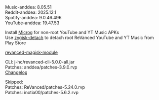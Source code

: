 Music-anddea: 8.05.51  
Reddit-anddea: 2025.12.1  
Spotify-anddea: 9.0.46.496  
YouTube-anddea: 19.47.53  

Install [Microg](https://github.com/ReVanced/GmsCore/releases) for non-root YouTube and YT Music APKs  
Use [zygisk-detach](https://github.com/j-hc/zygisk-detach) to detach root ReVanced YouTube and YT Music from Play Store  

[revanced-magisk-module](https://github.com/j-hc/revanced-magisk-module)
  
CLI: j-hc/revanced-cli-5.0.0-all.jar  
Patches: anddea/patches-3.9.0.rvp  
[Changelog](https://github.com/anddea/revanced-patches/releases/tag/v3.9.0)  

Skipped:  
Patches: ReVanced/patches-5.24.0.rvp  
Patches: inotia00/patches-5.6.2.rvp    
